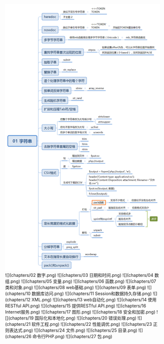![](chapters/01-字符串.png)
![](chapters/02 数字.png)
![](chapters/03 日期和时间.png)
![](chapters/04 数组.png)
![](chapters/05 变量.png)
![](chapters/06 函数.png)
![](chapters/07 类和对象.png)
![](chapters/08 web基础.png)
![](chapters/09 表单.png)
![](chapters/10 数据库访问.png)
![](chapters/11 Session和数据持久存储.png)
![](chapters/12 XML.png)
![](chapters/13 web自动化.png)
![](chapters/14 使用RESTful API.png)
![](chapters/15 提供RESTful API.png)
![](chapters/16 Internet服务.png)
![](chapters/17 图形.png)
![](chapters/18 安全和加密.png)
![](chapters/19 国际化和本地化.png)
![](chapters/20 错误处理.png)
![](chapters/21 软件工程.png)
![](chapters/22 性能调优.png)
![](chapters/23 正则表达式.png)
![](chapters/24 文件.png)
![](chapters/25 目录.png)
![](chapters/26 命令行PHP.png)
![](chapters/27 包.png)